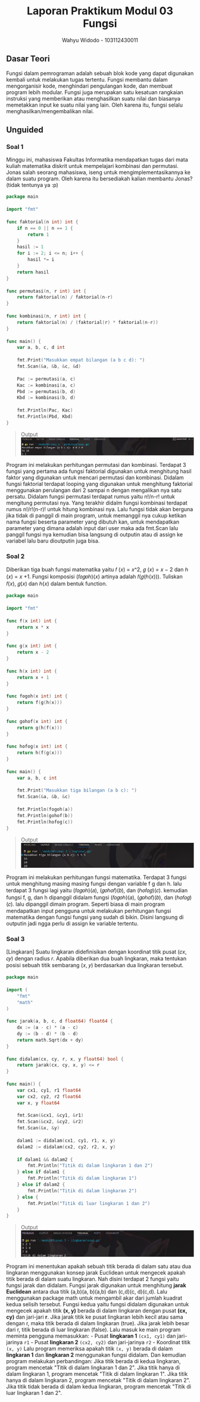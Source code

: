 # <h1 align="center">Laporan Praktikum Modul 03 <br> Fungsi</h1>
<p align="center">Wahyu Widodo - 103112430011</p>

## Dasar Teori

Fungsi dalam pemrograman adalah sebuah blok kode yang dapat digunakan kembali untuk melakukan tugas tertentu. Fungsi membantu dalam mengorganisir kode, menghindari pengulangan kode, dan membuat program lebih modular. Fungsi juga merupakan satu kesatuan rangkaian instruksi yang memberikan atau menghasilkan suatu nilai dan biasanya memetakkan input ke suatu nilai yang lain. Oleh karena itu, fungsi selalu
menghasilkan/mengembalikan nilai.

## Unguided

### Soal 1

Minggu ini, mahasiswa Fakultas Informatika mendapatkan tugas dari mata kuliah matematika diskrit untuk mempelajari kombinasi dan permutasi. Jonas salah seorang mahasiswa, iseng untuk mengimplementasikannya ke dalam suatu program. Oleh karena itu bersediakah kalian membantu Jonas? (tidak tentunya ya :p)

```go
package main

import "fmt"

func faktorial(n int) int {
	if n == 0 || n == 1 {
		return 1
	}
	hasil := 1
	for i := 2; i <= n; i++ {
		hasil *= i
	}
	return hasil
}

func permutasi(n, r int) int {
	return faktorial(n) / faktorial(n-r)
}

func kombinasi(n, r int) int {
	return faktorial(n) / (faktorial(r) * faktorial(n-r))
}

func main() {
	var a, b, c, d int

	fmt.Print("Masukkan empat bilangan (a b c d): ")
	fmt.Scan(&a, &b, &c, &d)

	Pac := permutasi(a, c)
	Kac := kombinasi(a, c)
	Pbd := permutasi(b, d)
	Kbd := kombinasi(b, d)

	fmt.Println(Pac, Kac)
	fmt.Println(Pbd, Kbd)
}

```

> Output <br>
> ![Screenshot bagian x](output/soal1.png)

Program ini melakukan perhitungan permutasi dan kombinasi. Terdapat 3 fungsi yang pertama ada fungsi faktorial digunakan untuk menghitung hasil faktor yang digunakan untuk mencari permutasi dan kombinasi. Didalam fungsi faktorial terdapat looping yang digunakan untuk menghitung faktorial menggunakan perulangan dari 2 sampai n dengan mengalikan nya satu persatu. Didalam fungsi permutasi terdapat rumus yaitu n!/n-r! untuk mengitung permutasi nya. Yang terakhir didalm fungsi kombinasi terdapat rumus n!/r!(n-r)! untuk hitung kombinasi nya. Lalu fungsi tidak akan berguna jika tidak di panggil di main program, untuk memanggil nya cukup ketikan nama fungsi beserta parameter yang dibutuh kan, untuk mendapatkan parameter yang dimana adalah input dari user maka ada fmt.Scan lalu panggil fungsi nya kemudian bisa langsung di outputin atau di assign ke variabel lalu baru dioutputin juga bisa.
<br>
### Soal 2

Diberikan tiga buah fungsi matematika yaitu 𝑓 (𝑥) = 𝑥^2, 𝑔 (𝑥) = 𝑥 − 2 dan ℎ (𝑥) = 𝑥 +1. Fungsi komposisi (𝑓𝑜𝑔𝑜ℎ)(𝑥) artinya adalah 𝑓(𝑔(ℎ(𝑥))). Tuliskan 𝑓(𝑥), 𝑔(𝑥) dan ℎ(𝑥) dalam bentuk function.

```go
package main

import "fmt"

func f(x int) int {
	return x * x
}

func g(x int) int {
	return x - 2
}

func h(x int) int {
	return x + 1
}

func fogoh(x int) int {
	return f(g(h(x)))
}

func gohof(x int) int {
	return g(h(f(x)))
}		

func hofog(x int) int {
	return h(f(g(x)))
}

func main() {
	var a, b, c int

	fmt.Print("Masukkan tiga bilangan (a b c): ")
	fmt.Scan(&a, &b, &c)

	fmt.Println(fogoh(a))
	fmt.Println(gohof(b))
	fmt.Println(hofog(c))
}

```

> Output <br>
> ![Screenshot bagian x](output/soal2.png)

Program ini melakukan perhitungan fungsi matematika. Terdapat 3 fungsi untuk menghitung masing masing fungsi dengan variable f g dan h. lalu terdapat 3 fungsi lagi yaitu (𝑓𝑜𝑔𝑜ℎ)(𝑎),  (𝑔𝑜ℎ𝑜𝑓)(𝑏), dan (ℎ𝑜𝑓𝑜𝑔)(𝑐). kemudian fungsi f, g, dan h dipanggil didalam fungsi (𝑓𝑜𝑔𝑜ℎ)(𝑎),  (𝑔𝑜ℎ𝑜𝑓)(𝑏), dan (ℎ𝑜𝑓𝑜𝑔)(𝑐). lalu dipanggil dimain program. Seperti biasa di main program mendapatkan input pengguna untuk melakukan perhitungan fungsi matematika dengan fungsi fungsi yang sudah di bikin. Disini langsung di outputin jadi ngga perlu di assign ke variable tertentu.
<br>
### Soal 3

[Lingkaran] Suatu lingkaran didefinisikan dengan koordinat titik pusat (𝑐𝑥, 𝑐𝑦) dengan radius 𝑟. Apabila diberikan dua buah lingkaran, maka tentukan posisi sebuah titik sembarang (𝑥, 𝑦) berdasarkan dua lingkaran tersebut.

```go
package main

import (
	"fmt"
	"math"
)

func jarak(a, b, c, d float64) float64 {
	dx := (a - c) * (a - c)
	dy := (b - d) * (b - d)
	return math.Sqrt(dx + dy)
}

func didalam(cx, cy, r, x, y float64) bool {
	return jarak(cx, cy, x, y) <= r
}

func main() {
	var cx1, cy1, r1 float64
	var cx2, cy2, r2 float64
	var x, y float64

	fmt.Scan(&cx1, &cy1, &r1)
	fmt.Scan(&cx2, &cy2, &r2)
	fmt.Scan(&x, &y)

	dalam1 := didalam(cx1, cy1, r1, x, y)
	dalam2 := didalam(cx2, cy2, r2, x, y)

	if dalam1 && dalam2 {
		fmt.Println("Titik di dalam lingkaran 1 dan 2")
	} else if dalam1 {
		fmt.Println("Titik di dalam lingkaran 1")
	} else if dalam2 {
		fmt.Println("Titik di dalam lingkaran 2")
	} else {
		fmt.Println("Titik di luar lingkaran 1 dan 2")
	}
}

```

> Output <br>
> ![Screenshot bagian x](output/soal3.png)

Program ini menentukan apakah sebuah titik berada di dalam satu atau dua lingkaran menggunakan konsep jarak Euclidean untuk mengecek apakah titik berada di dalam suatu lingkaran. Nah disini terdapat 2 fungsi yaitu fungsi jarak dan didalam. Fungsi jarak digunakan untuk menghitung **jarak Euclidean** antara dua titik (a,b)(a, b)(a,b) dan (c,d)(c, d)(c,d). Lalu menggunakan package math untuk mengambil akar dari jumlah kuadrat kedua selisih tersebut. Fungsi kedua yaitu fungsi didalam digunakan untuk mengecek apakah titik **(x, y)** berada di dalam lingkaran dengan pusat **(cx, cy)** dan jari-jari **r**. Jika jarak titik ke pusat lingkaran lebih kecil atau sama dengan r, maka titik berada di dalam lingkaran (true).
Jika jarak lebih besar dari r, titik berada di luar lingkaran (false). Lalu masuk ke main program meminta pengguna memasukkan:
    - Pusat **lingkaran 1** `(cx1, cy1)` dan jari-jarinya `r1`
    - Pusat **lingkaran 2** `(cx2, cy2)` dan jari-jarinya `r2`
    - Koordinat titik `(x, y)`
Lalu program memeriksa apakah titik `(x, y)` berada di dalam **lingkaran 1** dan **lingkaran 2** menggunakan fungsi didalam. Dan kemudian program melakukan perbandingan: 
Jika titik berada di kedua lingkaran, program mencetak "Titik di dalam lingkaran 1 dan 2".
Jika titik hanya di dalam lingkaran 1, program mencetak "Titik di dalam lingkaran 1".
Jika titik hanya di dalam lingkaran 2, program mencetak "Titik di dalam lingkaran 2".
Jika titik tidak berada di dalam kedua lingkaran, program mencetak "Titik di luar lingkaran 1 dan 2".
